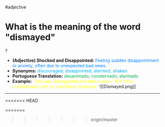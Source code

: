 #adjective

# What is the meaning of the word "dismayed"
?
* **(Adjective) Shocked and Disappointed:** <span style="color:rgb(0, 132, 255)">Feeling sudden disappointment or anxiety, often due to unexpected bad news.</span>
* **Synonyms:** <span style="color:rgb(0, 176, 240)">discouraged, disappointed, alarmed, shaken</span>
* **Portuguese Translation:** <span style="color:rgb(0, 176, 80)">desanimado, consternado, alarmado</span>
* **Example:** <span style="color:rgb(255, 255, 0)">"She was dismayed by the test results." (Ela ficou consternada com os resultados da prova.)</span>
![[Dismayed.png]]
---
<<<<<<< HEAD
<!--SR:!2025-06-18,3,230-->
=======
<!--SR:!2025-06-19,10,250-->
>>>>>>> origin/master
